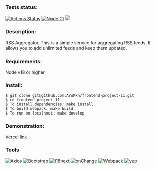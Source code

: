 ### Tests status:
[![Actions Status](https://github.com/AruMkh/frontend-project-11/actions/workflows/hexlet-check.yml/badge.svg)](https://github.com/AruMkh/frontend-project-11/actions)
[![Node CI](https://github.com/AruMkh/frontend-project-11/actions/workflows/actions.yml/badge.svg)](https://github.com/AruMkh/frontend-project-11/actions/workflows/actions.yml)
<a href="https://codeclimate.com/github/AruMkh/frontend-project-11/maintainability"><img src="https://api.codeclimate.com/v1/badges/36808bb3379ea50460a6/maintainability" /></a>

### Description:
RSS Aggregator.
This is a simple service for aggregating RSS feeds. It allows you to add unlimited feeds and keep them updated.

### Requirements:
Node v18 or higher

### Install:
    $ git clone git@github.com:AruMkh/frontend-project-11.git
    $ cd frontend-project-11
    $ To install dependencies: make install
    $ To build webpack: make build
    $ To run on localhost: make develop

### Demonstration:
<a href ="https://frontend-project-11-delta-tan.vercel.app/">Vercel link</a>

### Tools

[![Axios][Axios-badge]][Axios-url]
[![Bootstrap][Bootstrap-badge]][Bootstrap-url]
[![i18next][i18next-badge]][i18next-url]
[![onChange][onChange-badge]][onChange-url]
[![Webpack][Webpack-badge]][Webpack-url]
[![yup][yup-badge]][yup-url]

[Axios-badge]: https://img.shields.io/badge/Axios-5A29E4?style=flat&logo=i18next&logoColor=white
[Axios-url]: https://axios-http.com

[Bootstrap-badge]: https://img.shields.io/badge/Bootstrap-712CF9?style=flat&logo=bootstrap&logoColor=white
[Bootstrap-url]: https://getbootstrap.com

[i18next-badge]: https://img.shields.io/badge/i18next-26A69A?style=flat&logo=i18next&logoColor=white
[i18next-url]: https://www.i18next.com

[onChange-badge]: https://img.shields.io/badge/onChange-gray?style=flat&logoColor=white
[onChange-url]: https://github.com/jquense/yup

[Rss-badge]: https://img.shields.io/badge/rss-F88900?style=for-the-badge&logo=rss&logoColor=white
[Rss-url]: https://en.wikipedia.org/wiki/RSS

[Webpack-badge]: https://img.shields.io/badge/Webpack-1A6BAC?style=flat&logo=webpack&logoColor=white
[Webpack-url]: https://webpack.js.org

[yup-badge]: https://img.shields.io/badge/yup-gray?style=flat&logoColor=white
[yup-url]: https://github.com/sindresorhus/on-change
